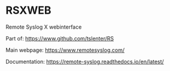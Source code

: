 # RSXWEB
Remote Syslog X webinterface

Part of: https://www.github.com/tslenter/RS

Main webpage: https://www.remotesyslog.com/

Documentation: https://remote-syslog.readthedocs.io/en/latest/
